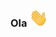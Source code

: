 ### Ola <img src ="https://raw.githubusercontent.com/guilherme-mutao/guilherme-mutao/master//hi.gif" width="30px">



